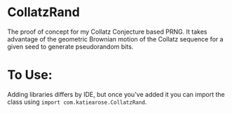 # CollatzRand
 The proof of concept for my Collatz Conjecture based PRNG. It takes advantage of the geometric Brownian motion of the Collatz sequence for a given seed to generate pseudorandom bits.
# To Use:
Adding libraries differs by IDE, but once you've added it you can import the class using `import com.katiearose.CollatzRand`.